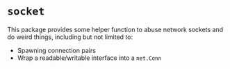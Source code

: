 # `socket`

This package provides some helper function to abuse network sockets and do weird things, including but not limited to:
- Spawning connection pairs
- Wrap a readable/writable interface into a `net.Conn`